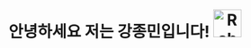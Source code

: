 <div align="center">
  
# 안녕하세요 저는 강종민입니다! <img src="https://raw.githubusercontent.com/Tarikul-Islam-Anik/Animated-Fluent-Emojis/master/Emojis/Animals/Rabbit%20Face.png" alt="Rabbit Face" width="50" height="50" />

</div>
